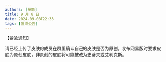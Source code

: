 ```yaml
---
authors: [量筒]
title: 9 月 8 日
date: 2024-09-08T22:33
tags: [置顶公告]
---
```


【紧急通知】

请已经上传了皮肤的成员在群里确认自己的皮肤是否为原创，发布网易版时要求皮肤为原创皮肤，非原创的皮肤将可能被改为史蒂夫或艾利克斯。
